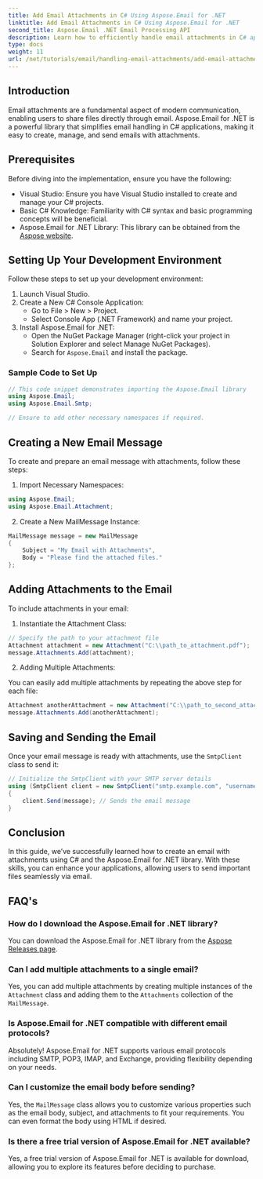 ```yaml
---
title: Add Email Attachments in C# Using Aspose.Email for .NET
linktitle: Add Email Attachments in C# Using Aspose.Email for .NET
second_title: Aspose.Email .NET Email Processing API
description: Learn how to efficiently handle email attachments in C# applications using the powerful Aspose.Email for .NET library. This comprehensive guide covers the setup process, and creating email messages.
type: docs
weight: 11
url: /net/tutorials/email/handling-email-attachments/add-email-attachments-in-csharp/
---
```

## Introduction

Email attachments are a fundamental aspect of modern communication, enabling users to share files directly through email. Aspose.Email for .NET is a powerful library that simplifies email handling in C# applications, making it easy to create, manage, and send emails with attachments.

## Prerequisites

Before diving into the implementation, ensure you have the following:

- Visual Studio: Ensure you have Visual Studio installed to create and manage your C# projects.
- Basic C# Knowledge: Familiarity with C# syntax and basic programming concepts will be beneficial.
- Aspose.Email for .NET Library: This library can be obtained from the [Aspose website](https://products.aspose.com/email/net).

## Setting Up Your Development Environment

Follow these steps to set up your development environment:

1. Launch Visual Studio.
2. Create a New C# Console Application:
   - Go to File > New > Project.
   - Select Console App (.NET Framework) and name your project.
3. Install Aspose.Email for .NET:
   - Open the NuGet Package Manager (right-click your project in Solution Explorer and select Manage NuGet Packages).
   - Search for `Aspose.Email` and install the package.

### Sample Code to Set Up

```csharp
// This code snippet demonstrates importing the Aspose.Email library
using Aspose.Email;
using Aspose.Email.Smtp;

// Ensure to add other necessary namespaces if required.
```

## Creating a New Email Message

To create and prepare an email message with attachments, follow these steps:

1. Import Necessary Namespaces:

```csharp
using Aspose.Email;
using Aspose.Email.Attachment;
```

2. Create a New MailMessage Instance:

```csharp
MailMessage message = new MailMessage
{
    Subject = "My Email with Attachments",
    Body = "Please find the attached files."
};
```

## Adding Attachments to the Email

To include attachments in your email:

1. Instantiate the Attachment Class:

```csharp
// Specify the path to your attachment file
Attachment attachment = new Attachment("C:\\path_to_attachment.pdf");
message.Attachments.Add(attachment);
```

2. Adding Multiple Attachments:

You can easily add multiple attachments by repeating the above step for each file:

```csharp
Attachment anotherAttachment = new Attachment("C:\\path_to_second_attachment.jpg");
message.Attachments.Add(anotherAttachment);
```

## Saving and Sending the Email

Once your email message is ready with attachments, use the `SmtpClient` class to send it:

```csharp
// Initialize the SmtpClient with your SMTP server details
using (SmtpClient client = new SmtpClient("smtp.example.com", "username", "password"))
{
    client.Send(message); // Sends the email message
}
```

## Conclusion

In this guide, we’ve successfully learned how to create an email with attachments using C# and the Aspose.Email for .NET library. With these skills, you can enhance your applications, allowing users to send important files seamlessly via email.

## FAQ's

### How do I download the Aspose.Email for .NET library?

You can download the Aspose.Email for .NET library from the [Aspose Releases page](https://releases.aspose.com/email/net/).

### Can I add multiple attachments to a single email?

Yes, you can add multiple attachments by creating multiple instances of the `Attachment` class and adding them to the `Attachments` collection of the `MailMessage`.

### Is Aspose.Email for .NET compatible with different email protocols?

Absolutely! Aspose.Email for .NET supports various email protocols including SMTP, POP3, IMAP, and Exchange, providing flexibility depending on your needs.

### Can I customize the email body before sending?

Yes, the `MailMessage` class allows you to customize various properties such as the email body, subject, and attachments to fit your requirements. You can even format the body using HTML if desired.

### Is there a free trial version of Aspose.Email for .NET available?

Yes, a free trial version of Aspose.Email for .NET is available for download, allowing you to explore its features before deciding to purchase.
